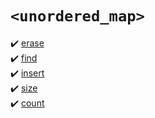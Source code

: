 # `<unordered_map>`
:heavy_check_mark: [erase](erase.md)  
:heavy_check_mark: [find](find.md)  
:heavy_check_mark: [insert](insert.md)  
:heavy_check_mark: [size](size.md)  
:heavy_check_mark: [count](count.md)  
